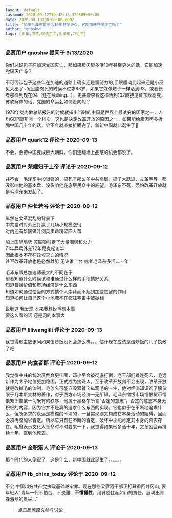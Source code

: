 ```yaml
---
layout: default
Lastmod: 2020-09-12T19:48:13.329565+00:00
date: 2020-09-13T00:00:00.000Z
title: "如果毛泽东能多活10年甚至更久，它能加速党国灭亡吗？"
author: "qnoshw"
tags: [倒车,中共,加速主义,毛泽东,习近平]
---
```



### 品葱用户 **qnoshw** 提问于 9/13/2020
    
你们总说包子在加速党国灭亡，那如果腊肉能多活10年甚至更久的话，它能加速党国灭亡吗？  
  
不可否认包子这些年在加速的道路上确实还是蛮努力的,但跟腊肉比起来还是小巫见大巫了~况且腊肉死的时候不过才83岁，如果它能像矮子一样活到93，或者长者那样到现在94（还在续命ing...），更甚像李锐这样活到102直接见证东欧剧变，苏联解体的话，党国的命运会如何走向呢？  
  
1978年党内做总结报告的时候就指出当时的中国是世界上最贫穷的国家之一，人均GDP跟非洲一个档次，这也是决定改革开放的原因之一。如果能给腊肉再多折腾中国几十年的话，会不会就直接折腾完了，新新中国就此诞生了🎉
    
                

### 品葱用户 **quark12** 评论于 2020-09-13
        
不会，会把中国变成巨大朝鲜。你们连翻墙上品葱的机会都没了。
        
                

### 品葱用户 **荣耀归于上帝** 评论于 2020-09-12
        
并不会，毛泽东手段很强的，搞死了那么多中共高层，搞了大跃进、文革等等，都没影响他的基本盘，没影响他在底层民众中的威望。毛泽东不死，恐怕改革开放就是毛泽东来发起了。
        
                

### 品葱用户 **仲长若谷** 评论于 2020-09-12
        
纵然在文革混乱的背景下   
中共当时对外还打赢了几场小规模战役  
对内还有华国锋叶剑英卖命粉碎四人帮  
  
加上国际局势 苏联吸引走了大量嘲讽和火力  
71年乒乓外交72年尼克松访华  
因此根本不存在政权灭亡的情况   
甚至改革开放也是必然趋势 无论谁上台 或者毛泽东多活二十年  
  
毛泽东跟总加速师最大的不同在于  
前者知道什么时候该和谁通过什么样的手段搞好关系  
知道普世价值和市场经济是什么东西   
知道如何通过恰当的方式搞个人崇拜而不起到加速觉醒的作用  
知道如何让自己这个小池塘不在疯狂宇宙中被掀翻  
  
说到这 我发现 本来我想说毛有本事   
要这么看的话 还是习的本事大
        
                

### 品葱用户 **liliwanglili** 评论于 2020-09-13
        
我觉得题主应该问如果蛋炒饭没死会怎么样。。。估计现在应该是蛋炒饭的儿子执政了吧
        
                

### 品葱用户 **肉食者鄙** 评论于 2020-09-12
        
我觉得中共的统治反倒会更牢固，邓小平会被彻底打倒，老干部们接连死去，毛远新作为太子地位更加稳固，正式成为接班人。至于改革开放则不会出现，改革开放就是改掉毛的体制，毛怎么可能自毁双臂？纵观毛的一生，他对经济知识的了解仅限于几本斯大林的著作，对于西方市场经济一无所知。毛泽东憎恨市场憎恨货币憎恨知识憎恨一切既有的秩序，他属于黑格尔所言“否定的意志”，否定的意志本身无积极的内容，因为它并不是真的追求什么东西的实现。它也似乎在不断地追求什么，但所追求的永远是模糊的不清的，一旦实现则又构成它本身活动的阻碍，因而必须再度加以否定。所以它只有在不断的否定、破坏中才能肯定其本身的真实存在。毛曾表示文化大革命时不时要来一下，我觉得如果他多活十年，文革就会再持续十年，直到他死去。
        
                

### 品葱用户 **全职猎人** 评论于 2020-09-13
        
那个时代的人倒霉了，这是什么，新中国就此诞生了。。。。。。
        
                

### 品葱用户 **fb_china_today** 评论于 2020-09-12
        
不会 中国越穷共产党执政基础越牢靠。现在那些梁家河干部正打算重回井冈山, 要年轻人"青年一代不怕苦、不畏難、**不懼犧牲**，用臂膀扛起如山的責任，展現出青春激昂的風采..."
        
                





> [点击品葱原文参与讨论](https://pincong.rocks/question/30915)

